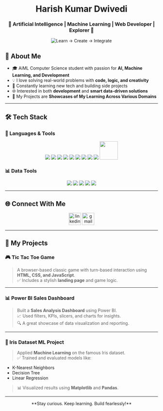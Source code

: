 <h1 align="center"> Harish Kumar Dwivedi</h1>
<h3 align="center">🚀 Artificial Intelligence | Machine Learning | Web Developer | Explorer 🚀</h3>
<p align="center">
<img src="https://readme-typing-svg.demolab.com?font=Fira+Code&weight=500&size=25&pause=1000&color=FF0000&center=true&vCenter=true&width=600&lines=Learn+%E2%86%92+Create+%E2%86%92+Integrate" alt="Learn → Create → Integrate" />
</p>


## 🧠 About Me
- 🎓 AiML Computer Science student with passion for **AI, Machine Learning, and Development**
- 💡 I love solving real-world problems with **code, logic, and creativity**
- 🧪 Constantly learning new tech and building side projects
- 🌐 Interested in both **development** and **smart data-driven solutions**
- 🌱 My Projects are **Showcases of My Learning Across Various Domains**
---
## 🛠️ Tech Stack
### 🚀 Languages & Tools
<p align="center">

  <img src="https://skillicons.dev/icons?i=python" />
  <img src="https://skillicons.dev/icons?i=cpp" />
  <img src="https://skillicons.dev/icons?i=js" />
  <img src="https://skillicons.dev/icons?i=html" />
  <img src="https://skillicons.dev/icons?i=css" />
  <img src="https://skillicons.dev/icons?i=mysql" />
  <img src="https://skillicons.dev/icons?i=git" />
  <img src="https://skillicons.dev/icons?i=github" />
  <img src="https://skillicons.dev/icons?i=vscode" />
  <img src="https://img.icons8.com/color/48/000000/power-bi.png" width="60" height="60" />
</p>

### 📊 Data Tools

<p align="center">
  <img src="https://img.shields.io/badge/Numpy-013243?style=for-the-badge&logo=numpy&logoColor=white" />
  <img src="https://img.shields.io/badge/Scikit--Learn-F7931E?style=for-the-badge&logo=scikit-learn&logoColor=white" />
  <img src="https://img.shields.io/badge/Pandas-150458?style=for-the-badge&logo=pandas&logoColor=white" />
  <img src="https://img.shields.io/badge/Matplotlib-008080?style=for-the-badge&logo=matplotlib&logoColor=white" />
  <img src="https://img.shields.io/badge/Django-092E20?style=for-the-badge&logo=django&logoColor=white" />

</p>

---
## 🌐 Connect With Me

<p align="center">
  <a href="https://www.linkedin.com/in/harish-kumar-dwivedi-b1b410203/"><img src="https://img.icons8.com/color/48/linkedin.png" alt="linkedin" width="40" /></a>
  <a href="mailto:harishdwivedi346@gmail.com"><img src="https://img.icons8.com/color/48/gmail-new.png" alt="gmail" width="40" /></a>
</p>

---


## 📂 My Projects

### 🎮 Tic Tac Toe Game
> A browser-based classic game with turn-based interaction using **HTML, CSS, and JavaScript**.  
> ✅ Includes a stylish **landing page** and game logic.  

---

### 📊 Power BI Sales Dashboard
> Built a **Sales Analysis Dashboard** using Power BI.  
> 📈 Used filters, KPIs, slicers, and charts for insights.  
> 🔍 A great showcase of data visualization and reporting.

---
### 🌸 Iris Dataset ML Project
> Applied **Machine Learning** on the famous Iris dataset.  
> ✅ Trained and evaluated models like:
- K-Nearest Neighbors  
- Decision Tree  
- Linear Regression  
> 📊 Visualized results using **Matplotlib** and **Pandas**.

---


<p align="center">
**Stay curious. Keep learning. Build fearlessly!**
  </p>
